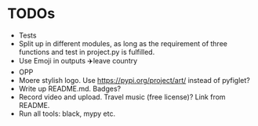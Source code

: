 # TODOs
* Tests
* Split up in different modules, as long as the requirement of three functions and test in project.py is fulfilled.
* Use Emoji in outputs ✈️leave country
* OPP
* Moere stylish logo. Use https://pypi.org/project/art/ instead of pyfiglet?
* Write up README.md. Badges?
* Record video and upload. Travel music (free license)? Link from README.
* Run all tools: black, mypy etc.
